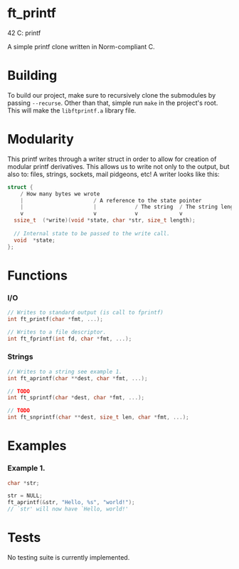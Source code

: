 # ft_printf
42 C: printf

A simple printf clone written in Norm-compliant C.

# Building
To build our project, make sure to recursively clone the submodules by passing `--recurse`.
Other than that, simple run `make` in the project's root. This will make the `libftprintf.a` library file.

# Modularity
This printf writes through a writer struct in order to allow for creation of modular printf derivatives.
This allows us to write not only to the output, but also to: files, strings, sockets, mail pidgeons, etc!
A writer looks like this:
```c
struct {
    / How many bytes we wrote
    |                      / A reference to the state pointer
    |                      |            / The string  / The string length
    v                      v            v             v
  ssize_t  (*write)(void *state, char *str, size_t length);
  
  // Internal state to be passed to the write call.
  void  *state;
};
```
# Functions
### I/O
```c
// Writes to standard output (is call to fprintf)
int ft_printf(char *fmt, ...);

// Writes to a file descriptor.
int ft_fprintf(int fd, char *fmt, ...);
```


### Strings
```c
// Writes to a string see example 1.
int ft_aprintf(char **dest, char *fmt, ...);

// TODO
int ft_sprintf(char *dest, char *fmt, ...);

// TODO
int ft_snprintf(char **dest, size_t len, char *fmt, ...);
```

# Examples
### Example 1.
```c
char *str;

str = NULL;
ft_aprintf(&str, "Hello, %s", "world!");
// `str' will now have `Hello, world!'
```

# Tests
No testing suite is currently implemented.
